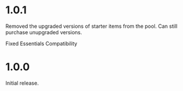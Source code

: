# 1.0.1

Removed the upgraded versions of starter items from the pool. Can still purchase unupgraded versions.

Fixed Essentials Compatibility

# 1.0.0

Initial release.
